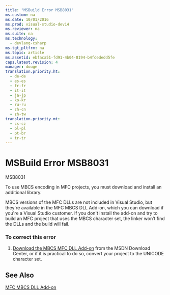 ```yaml
---
title: "MSBuild Error MSB8031"
ms.custom: na
ms.date: 10/01/2016
ms.prod: visual-studio-dev14
ms.reviewer: na
ms.suite: na
ms.technology: 
  - devlang-csharp
ms.tgt_pltfrm: na
ms.topic: article
ms.assetid: ebfaca51-fd91-4b04-8194-b4fdededd5fe
caps.latest.revision: 4
manager: douge
translation.priority.ht: 
  - de-de
  - es-es
  - fr-fr
  - it-it
  - ja-jp
  - ko-kr
  - ru-ru
  - zh-cn
  - zh-tw
translation.priority.mt: 
  - cs-cz
  - pl-pl
  - pt-br
  - tr-tr
---
```

# MSBuild Error MSB8031
MSB8031  
  
 To use MBCS encoding in MFC projects, you must download and install an additional library.  
  
 MBCS versions of the MFC DLLs are not included in Visual Studio, but they're available in the MFC MBCS DLL Add-on, which you can download if you're a Visual Studio customer. If you don't install the add-on and try to build an MFC project that uses the MBCS character set, the linker won’t find the DLLs and the build will fail.  
  
### To correct this error  
  
1.  [Download the MBCS MFC DLL Add-on](http://go.microsoft.com/fwlink/?LinkId=299009) from the MSDN Download Center, or if it is practical to do so, convert your project to the UNICODE character set.  
  
## See Also  
 [MFC MBCS DLL Add-on](../Topic/MFC%20MBCS%20DLL%20Add-on.md)